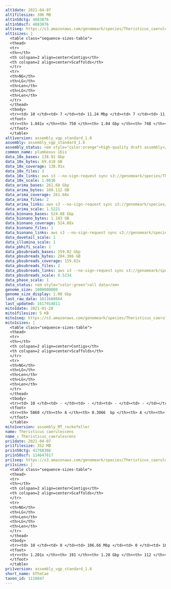 ```yaml
---
alt1date: 2021-04-07
alt1filesize: 306 MB
alt1n50ctg: 4883876
alt1n50scf: 4883876
alt1seq: https://s3.amazonaws.com/genomeark/species/Theristicus_caerulescens/bTheCae1/assembly_vgp_standard_1.6/bTheCae1.alt.asm.20210407.fasta.gz
alt1sizes: |
  <table class="sequence-sizes-table">
  <thead>
  <tr>
  <th></th>
  <th colspan=2 align=center>Contigs</th>
  <th colspan=2 align=center>Scaffolds</th>
  </tr>
  <tr>
  <th>NG</th>
  <th>LG</th>
  <th>Len</th>
  <th>LG</th>
  <th>Len</th>
  </tr>
  </thead>
  <tbody>
  <tr><td> 10 </td><td> 7 </td><td> 11.24 Mbp </td><td> 7 </td><td> 11.24 Mbp </td></tr>  <tr><td> 20 </td><td> 17 </td><td> 9.26 Mbp </td><td> 17 </td><td> 9.26 Mbp </td></tr>  <tr><td> 30 </td><td> 29 </td><td> 7.73 Mbp </td><td> 29 </td><td> 7.73 Mbp </td></tr>  <tr><td> 40 </td><td> 43 </td><td> 5.90 Mbp </td><td> 43 </td><td> 5.90 Mbp </td></tr>  <tr style="background-color:#cccccc;"><td> 50 </td><td> 62 </td><td> 4.88 Mbp </td><td> 62 </td><td> 4.88 Mbp </td></tr>  <tr><td> 60 </td><td> 84 </td><td> 4.19 Mbp </td><td> 84 </td><td> 4.19 Mbp </td></tr>  <tr><td> 70 </td><td> 113 </td><td> 3.09 Mbp </td><td> 113 </td><td> 3.09 Mbp </td></tr>  <tr><td> 80 </td><td> 154 </td><td> 2.05 Mbp </td><td> 154 </td><td> 2.05 Mbp </td></tr>  <tr><td> 90 </td><td> 215 </td><td> 1.26 Mbp </td><td> 215 </td><td> 1.26 Mbp </td></tr>  <tr><td> 100 </td><td> 362 </td><td> 0.29 Mbp </td><td> 362 </td><td> 0.29 Mbp </td></tr>  </tbody>
  <tfoot>
  <tr><th> 1.041x </th><th> 750 </th><th> 1.04 Gbp </th><th> 748 </th><th> 1.04 Gbp </th></tr>
  </tfoot>
  </table>
alt1version: assembly_vgp_standard_1.6
assembly: assembly_vgp_standard_1.6
assembly_status: <em style="color:orange">high-quality draft assembly</em>
common_name: plumbeous ibis
data_10x_bases: 138.91 Gbp
data_10x_bytes: 69.418 GB
data_10x_coverage: 138.91x
data_10x_files: 3
data_10x_links: aws s3 --no-sign-request sync s3://genomeark/species/Theristicus_caerulescens/bTheCae1/genomic_data/10x/ .<br>
data_10x_scale: 1.8636
data_arima_bases: 261.68 Gbp
data_arima_bytes: 160.112 GB
data_arima_coverage: 261.68x
data_arima_files: 2
data_arima_links: aws s3 --no-sign-request sync s3://genomeark/species/Theristicus_caerulescens/bTheCae1/genomic_data/arima/ .<br>
data_arima_scale: 1.5221
data_bionano_bases: 524.88 Gbp
data_bionano_bytes: 1.183 GB
data_bionano_coverage: 524.88x
data_bionano_files: 1
data_bionano_links: aws s3 --no-sign-request sync s3://genomeark/species/Theristicus_caerulescens/bTheCae1/genomic_data/bionano/ .<br>
data_dovetail_scale: 1
data_illumina_scale: 1
data_pbhifi_scale: 1
data_pbsubreads_bases: 159.82 Gbp
data_pbsubreads_bytes: 284.386 GB
data_pbsubreads_coverage: 159.82x
data_pbsubreads_files: 2
data_pbsubreads_links: aws s3 --no-sign-request sync s3://genomeark/species/Theristicus_caerulescens/bTheCae1/genomic_data/pacbio/ . --exclude "*ccs*bam*"<br>
data_pbsubreads_scale: 0.5234
data_phase_scale: 1
data_status: <em style="color:green">all data</em>
genome_size: 1000000000
genome_size_display: 1.00 Gbp
last_raw_data: 1611688664
last_updated: 1617914811
mito1date: 2021-01-20
mito1filesize: 5 KB
mito1seq: https://s3.amazonaws.com/genomeark/species/Theristicus_caerulescens/bTheCae1/assembly_MT_rockefeller/bTheCae1.MT.20210120.fasta.gz
mito1sizes: |
  <table class="sequence-sizes-table">
  <thead>
  <tr>
  <th></th>
  <th colspan=2 align=center>Contigs</th>
  <th colspan=2 align=center>Scaffolds</th>
  </tr>
  <tr>
  <th>NG</th>
  <th>LG</th>
  <th>Len</th>
  <th>LG</th>
  <th>Len</th>
  </tr>
  </thead>
  <tbody>
  <tr><td> 10 </td><td> - </td><td> - </td><td> - </td><td> - </td></tr>  <tr><td> 20 </td><td> - </td><td> - </td><td> - </td><td> - </td></tr>  <tr><td> 30 </td><td> - </td><td> - </td><td> - </td><td> - </td></tr>  <tr><td> 40 </td><td> - </td><td> - </td><td> - </td><td> - </td></tr>  <tr style="background-color:#cccccc;"><td> 50 </td><td> - </td><td style="background-color:#ff8888;"> - </td><td> - </td><td style="background-color:#ff8888;"> - </td></tr>  <tr><td> 60 </td><td> - </td><td> - </td><td> - </td><td> - </td></tr>  <tr><td> 70 </td><td> - </td><td> - </td><td> - </td><td> - </td></tr>  <tr><td> 80 </td><td> - </td><td> - </td><td> - </td><td> - </td></tr>  <tr><td> 90 </td><td> - </td><td> - </td><td> - </td><td> - </td></tr>  <tr><td> 100 </td><td> - </td><td> - </td><td> - </td><td> - </td></tr>  </tbody>
  <tfoot>
  <tr><th> 5860 </th><th> A </th><th> 0.3066  bp </th><th> A </th><th> 0.3066  bp </th></tr>
  </tfoot>
  </table>
mito1version: assembly_MT_rockefeller
name: Theristicus caerulescens
name_: Theristicus_caerulescens
pri1date: 2021-04-07
pri1filesize: 352 MB
pri1n50ctg: 41768366
pri1n50scf: 114647617
pri1seq: https://s3.amazonaws.com/genomeark/species/Theristicus_caerulescens/bTheCae1/assembly_vgp_standard_1.6/bTheCae1.pri.asm.20210407.fasta.gz
pri1sizes: |
  <table class="sequence-sizes-table">
  <thead>
  <tr>
  <th></th>
  <th colspan=2 align=center>Contigs</th>
  <th colspan=2 align=center>Scaffolds</th>
  </tr>
  <tr>
  <th>NG</th>
  <th>LG</th>
  <th>Len</th>
  <th>LG</th>
  <th>Len</th>
  </tr>
  </thead>
  <tbody>
  <tr><td> 10 </td><td> 0 </td><td> 106.66 Mbp </td><td> 0 </td><td> 167.47 Mbp </td></tr>  <tr><td> 20 </td><td> 1 </td><td> 103.95 Mbp </td><td> 1 </td><td> 128.52 Mbp </td></tr>  <tr><td> 30 </td><td> 3 </td><td> 62.38 Mbp </td><td> 2 </td><td> 126.74 Mbp </td></tr>  <tr><td> 40 </td><td> 5 </td><td> 44.65 Mbp </td><td> 2 </td><td> 126.74 Mbp </td></tr>  <tr style="background-color:#cccccc;"><td> 50 </td><td> 7 </td><td style="background-color:#88ff88;"> 41.77 Mbp </td><td> 3 </td><td style="background-color:#88ff88;"> 114.65 Mbp </td></tr>  <tr><td> 60 </td><td> 9 </td><td> 37.10 Mbp </td><td> 4 </td><td> 101.46 Mbp </td></tr>  <tr><td> 70 </td><td> 13 </td><td> 27.55 Mbp </td><td> 5 </td><td> 92.99 Mbp </td></tr>  <tr><td> 80 </td><td> 17 </td><td> 20.81 Mbp </td><td> 6 </td><td> 84.76 Mbp </td></tr>  <tr><td> 90 </td><td> 22 </td><td> 13.59 Mbp </td><td> 8 </td><td> 51.53 Mbp </td></tr>  <tr><td> 100 </td><td> 30 </td><td> 11.40 Mbp </td><td> 10 </td><td> 24.37 Mbp </td></tr>  </tbody>
  <tfoot>
  <tr><th> 1.201x </th><th> 191 </th><th> 1.20 Gbp </th><th> 112 </th><th> 1.20 Gbp </th></tr>
  </tfoot>
  </table>
pri1version: assembly_vgp_standard_1.6
short_name: bTheCae
taxon_id: 1118847
---
```

